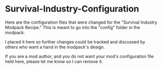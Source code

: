 # Survival-Industry-Configuration

Here are the configuration files that were changed for the
"Survival Industry Modpack Recipe."  This is meant to go into the
"config" folder in the modpack.

I placed it here so further changes could be tracked and discussed
by others who want a hand in the modpack's design.

If you are a mod author, and you do not want your mod's configuration
file held here, please let me know so I can remove it.
